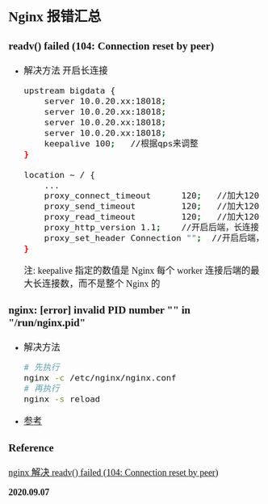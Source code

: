 <font size=4 face='楷体'>

## Nginx 报错汇总

### readv() failed (104: Connection reset by peer)

- 解决方法
  开启长连接

  ```bash
  upstream bigdata {
      server 10.0.20.xx:18018;
      server 10.0.20.xx:18018;
      server 10.0.20.xx:18018;
      server 10.0.20.xx:18018;
      keepalive 100;   //根据qps来调整
  }

  location ~ / {
      ...
      proxy_connect_timeout      120;   //加大120
      proxy_send_timeout         120;   //加大120
      proxy_read_timeout         120;   //加大120
      proxy_http_version 1.1;    //开启后端，长连接
      proxy_set_header Connection "";  //开启后端，长连接
  }
  ```

  注: keepalive 指定的数值是 Nginx 每个 worker 连接后端的最大长连接数，而不是整个 Nginx 的

### nginx: [error] invalid PID number "" in "/run/nginx.pid"

- 解决方法

  ```bash
  # 先执行
  nginx -c /etc/nginx/nginx.conf
  # 再执行
  nginx -s reload
  ```

- [参考](https://blog.csdn.net/achang21/article/details/80039561)

### Reference

[nginx 解决 readv() failed (104: Connection reset by peer)](http://blog.51yip.com/apachenginx/2203.html)

**2020.09.07**
